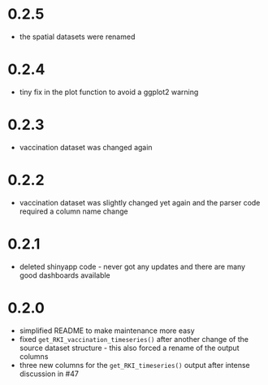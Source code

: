 # 0.2.5

- the spatial datasets were renamed

# 0.2.4

- tiny fix in the plot function to avoid a ggplot2 warning

# 0.2.3

- vaccination dataset was changed again

# 0.2.2

- vaccination dataset was slightly changed yet again and the parser code required a column name change

# 0.2.1

- deleted shinyapp code - never got any updates and there are many good dashboards available

# 0.2.0

- simplified README to make maintenance more easy
- fixed `get_RKI_vaccination_timeseries()` after another change of the source dataset structure - this also forced a rename of the output columns
- three new columns for the `get_RKI_timeseries()` output after intense discussion in #47

